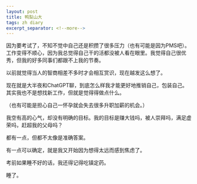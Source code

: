 ```yaml
---
layout: post
title: 鸭梨山大
tags: zh diary
excerpt_separator: <!--more-->
---
```

因为要考试了，不知不觉中自己还是积攒了很多压力（也有可能是因为PMS吧）。<!--more-->工作变得不顺心，因为我总觉得自己干的活都没被人看在眼里。我觉得自己很优秀，但我的好多同事们都跟不上我的节奏。

以前就觉得当人的智商相差不多时才会相互赏识，现在越发这么想了。

现在就是大半夜和ChatGPT聊，到底怎么样我才能更好地推销自己，包装自己。其实我也不是想找新工作，但就是觉得得做点什么。

（也有可能是担心自己一怀孕就会失去很多升职加薪的机会。）

我空有高的心气，却没有明确的目标。我的目标是赚大钱吗，被人崇拜吗，满足虚荣吗，赶超我的父母吗？

都有一点，但都不太像是准确答案。

有一点可以确定，就是我又开始因为想得太远而感到焦虑了。

考前如果睡不好的话，我还得记得吃镇定药。

睡了。
